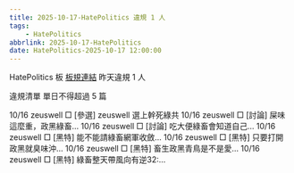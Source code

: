 ```yaml
---
title: 2025-10-17-HatePolitics 違規 1 人
tags:
    - HatePolitics
abbrlink: 2025-10-17-HatePolitics
date: HatePolitics-2025-10-17 12:00:00
---
```

HatePolitics 板 [板規連結](https://www.ptt.cc/bbs/HatePolitics/M.1617115262.A.D60.html)
昨天違規 1 人
<!-- more -->

違規清單
單日不得超過 5 篇

10/16 zeuswell □ [參選] zeuswell 選上幹死綠共
10/16 zeuswell □ [討論] 屎味這麼重，政黑綠畜…
10/16 zeuswell □ [討論] 吃大便綠畜會知道自己…
10/16 zeuswell □ [黑特] 能不能請綠畜網軍收斂…
10/16 zeuswell □ [黑特] 只要打開政黑就臭味沖…
10/16 zeuswell □ [黑特] 畜生政黑青鳥是不是愛…
10/16 zeuswell □ [黑特] 綠畜整天帶風向有逆32:…